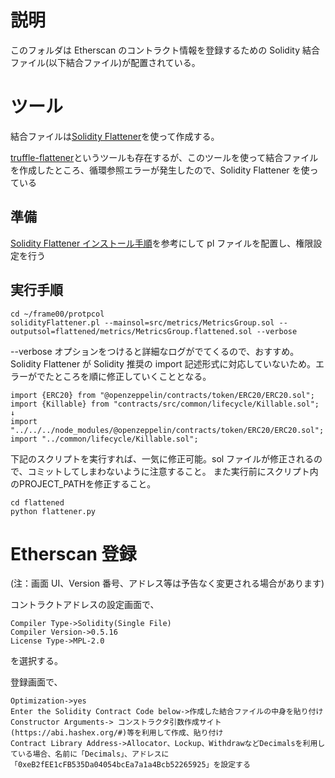 # 説明

このフォルダは Etherscan のコントラクト情報を登録するための Solidity 結合ファイル(以下結合ファイル)が配置されている。

# ツール

結合ファイルは[Solidity Flattener](https://github.com/bokkypoobah/SolidityFlattener)を使って作成する。

[truffle-flattener](https://www.npmjs.com/package/truffle-flattener)というツールも存在するが、このツールを使って結合ファイルを作成したところ、循環参照エラーが発生したので、Solidity Flattener を使っている

## 準備

[Solidity Flattener インストール手順](https://github.com/bokkypoobah/SolidityFlattener#installation)を参考にして pl ファイルを配置し、権限設定を行う

## 実行手順

```
cd ~/frame00/protpcol
solidityFlattener.pl --mainsol=src/metrics/MetricsGroup.sol --outputsol=flattened/metrics/MetricsGroup.flattened.sol --verbose
```

--verbose オプションをつけると詳細なログがでてくるので、おすすめ。
Solidity Flattener が Solidity 推奨の import 記述形式に対応していないため。エラーがでたところを順に修正していくこととなる。

```
import {ERC20} from "@openzeppelin/contracts/token/ERC20/ERC20.sol";
import {Killable} from "contracts/src/common/lifecycle/Killable.sol";
↓
import "../../../node_modules/@openzeppelin/contracts/token/ERC20/ERC20.sol";
import "../common/lifecycle/Killable.sol";
```

下記のスクリプトを実行すれば、一気に修正可能。sol ファイルが修正されるので、コミットしてしまわないように注意すること。
また実行前にスクリプト内のPROJECT_PATHを修正すること。

```
cd flattened
python flattener.py
```

# Etherscan 登録

(注：画面 UI、Version 番号、アドレス等は予告なく変更される場合があります)

コントラクトアドレスの設定画面で、

```
Compiler Type->Solidity(Single File)
Compiler Version->0.5.16
License Type->MPL-2.0
```

を選択する。

登録画面で、

```
Optimization->yes
Enter the Solidity Contract Code below->作成した結合ファイルの中身を貼り付け
Constructor Arguments-> コンストラクタ引数作成サイト(https://abi.hashex.org/#)等を利用して作成、貼り付け
Contract Library Address->Allocator、Lockup、WithdrawなどDecimalsを利用している場合、名前に「Decimals」、アドレスに「0xeB2fEE1cFB535Da04054bcEa7a1a4Bcb52265925」を設定する
```
